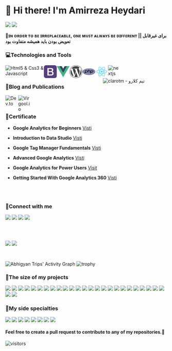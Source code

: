 # 👋 Hi there! I'm Amirreza Heydari 

<img src="https://user-images.githubusercontent.com/63079207/178312962-03352c4d-18a5-4c63-99e4-fc018afb2f66.jpg" >
<img src="https://user-images.githubusercontent.com/73097560/115834477-dbab4500-a447-11eb-908a-139a6edaec5c.gif">

🎈**ɪɴ ᴏʀᴅᴇʀ ᴛᴏ ʙᴇ ɪʀʀᴇᴘʟᴀᴄᴇᴀʙʟᴇ, ᴏɴᴇ ᴍᴜꜱᴛ ᴀʟᴡᴀʏꜱ ʙᴇ ᴅɪꜰꜰᴇʀᴇɴᴛ || برای غیرقابل تعویض بودن باید همیشه متفاوت بود**

### 💻Technologies and Tools
<img align="left" alt="Html5 & Css3 & Javascript" width="120px" src="https://user-images.githubusercontent.com/63079207/196919280-ce92d10a-5b05-4481-8a05-cc0d57f4bb91.png" />
<img align="left" alt="bootstrap" width="40px" src="https://raw.githubusercontent.com/github/explore/80688e429a7d4ef2fca1e82350fe8e3517d3494d/topics/bootstrap/bootstrap.png" />
<img align="left" alt="vue js" width="40px" src="https://raw.githubusercontent.com/github/explore/80688e429a7d4ef2fca1e82350fe8e3517d3494d/topics/vue/vue.png" />
<img align="left" alt="wordpress" width="40px" src="https://raw.githubusercontent.com/github/explore/80688e429a7d4ef2fca1e82350fe8e3517d3494d/topics/wordpress/wordpress.png" />
<img align="left" alt="php" width="40px" src="https://raw.githubusercontent.com/github/explore/ccc16358ac4530c6a69b1b80c7223cd2744dea83/topics/php/php.png" />
<img align="left" alt="React js" width="40px" src="https://raw.githubusercontent.com/github/explore/80688e429a7d4ef2fca1e82350fe8e3517d3494d/topics/react/react.png" />
<img align="left" alt="nextjs" width="40px" src="https://user-images.githubusercontent.com/63079207/196910667-08836015-818a-4101-b6b0-1bc25a2a97e0.png" />

<img align="right" alt="clarotm - تیم کلارو" width="200" src="https://user-images.githubusercontent.com/63079207/196912682-fb823550-71cb-4861-8ac6-9ac85e2149c2.png">
<br /><br />

### 🧾Blog and Publications

[<img align="left" alt="Dev.to" width="40px" src="https://user-images.githubusercontent.com/63079207/193222914-574a2c68-ac48-42b9-a0cd-d9a0804e98eb.png" />](https://dev.to/amirrezaheydari)
[<img align="left" alt="Virgool.io" width="40px" src="https://user-images.githubusercontent.com/63079207/193224096-94b5da33-8c72-422f-8231-d8a07a418211.png" />](https://dev.to/amirrezaheydari)
<br /><br />

### 🔶Certificate

- **Google Analytics for Beginners** [Visti](https://analytics.google.com/analytics/academy/certificate/X7fKwZ_VTP-8V_-mlmCGYw)

- **Introduction to Data Studio** [Visti](https://analytics.google.com/analytics/academy/certificate/UsNMZbPHRPyKzoL4f0ZHLA)

- **Google Tag Manager Fundamentals** [Visti](https://analytics.google.com/analytics/academy/certificate/k5yUuE6qTmqnW9VqQKmz-Q)

- **Advanced Google Analytics** [Visti](https://analytics.google.com/analytics/academy/certificate/RSubvhFnTMaC8zhJXqqoKA)

- **Google Analytics for Power Users** [Visit](https://analytics.google.com/analytics/academy/certificate/qDdHPKoiTQuGqoGDw3zkUg)

- **Getting Started With Google Analytics 360** [Visti](https://analytics.google.com/analytics/academy/certificate/pzRCRhdxQ3GOl_kk_UxB8A)

<br /><br />

### 🔔Connect with me
[<img src ="https://img.shields.io/badge/website-%23.svg?&style=for-the-badge&logo=www&logoColor=white%22&color=orange">](https://clarotm.ir/)
[<img src ="https://img.shields.io/badge/website-%23.svg?&style=for-the-badge&logo=www&logoColor=white%22&color=orange">](https://iseokar.ir/)
[<img src="https://img.shields.io/badge/Instagram-E4405F?style=for-the-badge&logo=instagram&logoColor=white&color=orange">](https://www.instagram.com/amirrezaheydariinsta/)
[<img src="https://img.shields.io/badge/wordpress-%23.svg?&style=for-the-badge&logo=www&logoColor=white%22&color=blue">](https://profiles.wordpress.org/clarotm/)

<br /><br />

<p align="left">
  <img width="49.5%" src="https://github-readme-stats.vercel.app/api?username=Amirrezaheydari81&hide_border=true" />
    <img width="49.5%" src="https://github-readme-streak-stats.herokuapp.com/?user=Amirrezaheydari81&hide_border=true" />
</p>
<br />

![Abhigyan Trips' Activity Graph](https://activity-graph.herokuapp.com/graph?username=abhigyantrips&custom_title=Amirrezaheydari81's%20Contribution%20Graph&theme=gruvbox&bg_color=ffffff&hide_border=true&line=FE7D37&point=FE7D37)
![trophy](https://github-profile-trophy.vercel.app/?username=Amirrezaheydari81)
<br />

### 🎈The size of my projects
[<img src= "https://img.shields.io/github/languages/code-size/Amirrezaheydari81/user-persona-template?color=orange&label=user-persona-template">](https://github.com/Amirrezaheydari81/user-persona-template) [<img src= "https://img.shields.io/github/languages/code-size/Amirrezaheydari81/btn-component?color=orange&label=btn-component">](https://github.com/Amirrezaheydari81/btn-component)
 [<img src= "https://img.shields.io/github/languages/code-size/Amirrezaheydari81/landing-page-01-figam?color=orange&label=landing-page-01">](https://github.com/Amirrezaheydari81/landing-page-01-figam)
 [<img src= "https://img.shields.io/github/languages/code-size/Amirrezaheydari81/downlod-box-in-bootstrap-v5?color=orange&label=downlod-box-in-bootstrap-v5">](https://github.com/Amirrezaheydari81/downlod-box-in-bootstrap-v5)
 [<img src= "https://img.shields.io/github/languages/code-size/Amirrezaheydari81/buffer-login-page?color=orange&label=buffer-login-page">](https://github.com/Amirrezaheydari81/buffer-login-page)
 [<img src= "https://img.shields.io/github/languages/code-size/Amirrezaheydari81/Landing-Page?color=orange&label=Landing-Page">](https://github.com/Amirrezaheydari81/Landing-Page)
 [<img src= "https://img.shields.io/github/languages/code-size/Amirrezaheydari81/slider-button-js?color=orange&label=slider-button-js">](https://github.com/Amirrezaheydari81/slider-button-js)
 [<img src= "https://img.shields.io/github/languages/code-size/Amirrezaheydari81/3d-shape-box?color=orange&label=3d-shape-box">](https://github.com/Amirrezaheydari81/3d-shape-box)
 [<img src= "https://img.shields.io/github/languages/code-size/Amirrezaheydari81/automatic-loading-and-redirecting?color=orange&label=automatic-loading-and-redirecting">](https://github.com/Amirrezaheydari81/automatic-loading-and-redirecting)
 [<img src= "https://img.shields.io/github/languages/code-size/Amirrezaheydari81/recapcha-javascript?color=orange&label=recapcha-javascript">](https://github.com/Amirrezaheydari81/recapcha-javascript)
 [<img src= "https://img.shields.io/github/languages/code-size/Amirrezaheydari81/loutos?color=orange&label=loutos">](https://github.com/Amirrezaheydari81/loutos)
 [<img src= "https://img.shields.io/github/languages/code-size/Amirrezaheydari81/Introduce-yourself?color=orange&label=Introduce-yourself">](https://github.com/Amirrezaheydari81/Introduce-yourself)
 [<img src= "https://img.shields.io/github/languages/code-size/Amirrezaheydari81/reading-time-wp-CTM?color=orange&label=reading-time-wp-CTM">](https://github.com/Amirrezaheydari81/reading-time-wp-CTM)
  [<img src= "https://img.shields.io/github/languages/code-size/Amirrezaheydari81/free-programming-books?color=orange&label=free-programming-books">](https://github.com/Amirrezaheydari81/free-programming-books)
  [<img src= "https://img.shields.io/github/languages/code-size/Amirrezaheydari81/bug-xmlrpc-wordpress?color=orange&label=bug-xmlrpc-wordpress">](https://github.com/Amirrezaheydari81/bug-xmlrpc-wordpress)
  [<img src= "https://img.shields.io/github/languages/code-size/Amirrezaheydari81/theme-wordpress-ctm?color=orange&label=theme-wordpress-ctm">](https://github.com/Amirrezaheydari81/theme-wordpress-ctm)
  [<img src= "https://img.shields.io/github/languages/code-size/Amirrezaheydari81/theme-wordpress-ctm?color=orange&label=theme-wordpress-ctm">](https://github.com/Amirrezaheydari81/theme-wordpress-ctm)
  [<img src= "https://img.shields.io/github/languages/code-size/Amirrezaheydari81/code-editor-html?color=orange&label=code-editor-html">](https://github.com/Amirrezaheydari81/code-editor-html)
  [<img src= "https://img.shields.io/github/languages/code-size/Amirrezaheydari81/Artificial-intelligence-of-tmaclaro?color=orange&label=Artificial-intelligence-of-tmaclaro">](https://github.com/Amirrezaheydari81/Artificial-intelligence-of-tmaclaro)
  [<img src= "https://img.shields.io/github/languages/code-size/Amirrezaheydari81/change-wp-login-logo?color=orange&label=change-wp-login-logo">](https://github.com/Amirrezaheydari81/change-wp-login-logo)
    [<img src= "https://img.shields.io/github/languages/code-size/Amirrezaheydari81/bantu-warga-web?color=orange&label=bantu-warga-web">](https://github.com/Amirrezaheydari81/bantu-warga-web)
   [<img src= "https://img.shields.io/github/languages/code-size/Amirrezaheydari81/choobApp?color=orange&label=choobApp">](https://github.com/Amirrezaheydari81/choobApp)
  [<img src= "https://img.shields.io/github/languages/code-size/Amirrezaheydari81/bootstrap?color=orange&label=bootstrap">](https://github.com/Amirrezaheydari81/bootstrap)
   [<img src= "https://img.shields.io/github/languages/code-size/Amirrezaheydari81/gittutorial?color=orange&label=gittutorial">](https://github.com/Amirrezaheydari81/gittutorial)
   [<img src= "https://img.shields.io/github/languages/code-size/Amirrezaheydari81/face.api?color=orange&label=face.api">](https://github.com/Amirrezaheydari81/face.api)
   [<img src= "https://img.shields.io/github/languages/code-size/Amirrezaheydari81/MTProto-Proxy-link-generator?color=orange&label=MTProto-Proxy-link-generator">](https://github.com/Amirrezaheydari81/MTProto-Proxy-link-generator)
   [<img src= "https://img.shields.io/github/languages/code-size/Amirrezaheydari81/md5-hash-genarator?color=orange&label=md5-hash-genarator">](https://github.com/Amirrezaheydari81/md5-hash-genarator)
<br />

### 📌My side specialties
<img src="https://img.shields.io/badge/Photoshop-70%25-brightgreen"> <img src="https://img.shields.io/badge/Clean code-50%25-brightgreen"> <img src="https://img.shields.io/badge/Video editor-50%25-brightgreen"> <img src="https://img.shields.io/badge/photographer-60%25-brightgreen"> <img src="https://img.shields.io/badge/Ui design-45%25-brightgreen"> <img src="https://img.shields.io/badge/Ux design-35%25-brightgreen"> <img src="https://img.shields.io/badge/Optimize website-90%25-brightgreen"> <img src="https://img.shields.io/badge/Search engine optimization(SEO)-90%25-brightgreen">
#### Feel free to create a pull request to contribute to any of my repositories.🧡

![visitors](https://visitor-badge.laobi.icu/badge?page_id=amirrezaheydari81.amirrezaheydari81)
